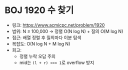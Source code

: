 # BOJ 1920 수 찾기

- 링크: https://www.acmicpc.net/problem/1920
- 범위: N ≤ 100,000 → 정렬 O(N log N) + 질의 O(M log N)
- 접근: 배열 정렬 후 질의마다 이분 탐색
- 복잡도: O(N log N + M log N)
- 회고:
    - 정렬 누락 오답 주의
    - mid는 `(l + r) >>> 1`로 overflow 방지